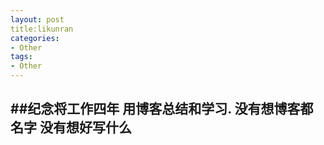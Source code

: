 ```yaml
---
layout: post
title:likunran
categories:
- Other
tags:
- Other
---
```



##纪念将工作四年 用博客总结和学习.
没有想博客都名字 没有想好写什么
----
